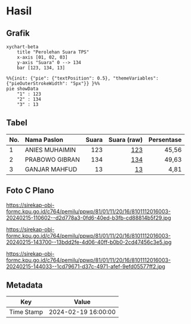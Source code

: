 # Hasil

## Grafik

```mermaid
xychart-beta
    title "Perolehan Suara TPS"
    x-axis [01, 02, 03]
    y-axis "Suara" 0 --> 134
    bar [123, 134, 13]
```

```mermaid
%%{init: {"pie": {"textPosition": 0.5}, "themeVariables": {"pieOuterStrokeWidth": "5px"}} }%%
pie showData
    "1" : 123
    "2" : 134
    "3" : 13
```

## Tabel

| No. | Nama Paslon    | Suara | Suara (raw) | Persentase |
|:--- |:-------------- | -----:| -----------:| ----------:|
| 1   | ANIES MUHAIMIN | 123   | [123][p-1]  | 45,56      |
| 2   | PRABOWO GIBRAN | 134   | [134][p-2]  | 49,63      |
| 3   | GANJAR MAHFUD  | 13    | [13][p-3]   | 4,81       |


[p-1]: https://github.com/gigit-pemilu/pemilu-2024-81-maluku/blob/main/pilpres/hitung-suara/sub/81-maluku/sub/01-maluku-tengah/sub/11-tehoru/sub/2016-yaputih/sub/003-tps/sub/paslon-1.txt
[p-2]: https://github.com/gigit-pemilu/pemilu-2024-81-maluku/blob/main/pilpres/hitung-suara/sub/81-maluku/sub/01-maluku-tengah/sub/11-tehoru/sub/2016-yaputih/sub/003-tps/sub/paslon-2.txt
[p-3]: https://github.com/gigit-pemilu/pemilu-2024-81-maluku/blob/main/pilpres/hitung-suara/sub/81-maluku/sub/01-maluku-tengah/sub/11-tehoru/sub/2016-yaputih/sub/003-tps/sub/paslon-3.txt

## Foto C Plano

https://sirekap-obj-formc.kpu.go.id/c764/pemilu/ppwp/81/01/11/20/16/8101112016003-20240215-110602--d2d778a3-0fd6-40ed-b3fb-cd88814b5f29.jpg

https://sirekap-obj-formc.kpu.go.id/c764/pemilu/ppwp/81/01/11/20/16/8101112016003-20240215-143700--13bdd2fe-4d06-40ff-b0b0-2cd47456c3e5.jpg

https://sirekap-obj-formc.kpu.go.id/c764/pemilu/ppwp/81/01/11/20/16/8101112016003-20240215-144033--1cd79671-d37c-4971-afef-9efd05577ff2.jpg


## Metadata

| Key        | Value               |
| ---------- | ------------------- |
| Time Stamp | 2024-02-19 16:00:00 |




